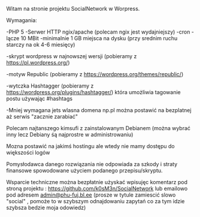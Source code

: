 Witam na stronie projektu SocialNetwork w Worpress.

Wymagania:

-PHP 5 
-Serwer HTTP ngix/apache (polecam ngix jest wydajniejszy)
-cron
-lącze 10 MBit
-minimalnie 1 GB miejsca na dysku  (przy srednim ruchu starczy na ok 4-6 miesięcy)

-skrypt wordpress w najnowszej wersji (pobieramy z https://pl.wordpress.org/)

-motyw Republic (pobieramy z https://wordpress.org/themes/republic/)

-wytczka Hashtagger (pobieramy z https://wordpress.org/plugins/hashtagger/) która umożliwia tagowanie postu używając #hashtags




-Mniej wymagana jets wlasna domena np.pl można postawić na bezplatnej aż serwis "zacznie zarabiać"

Polecam najtanszego kimsufi z zainstalowanym Debianem (można wybrać inny  lecz Debiany śą najprostre w administrowaniu)

Mozna postawić na jakimś hostingu ale wtedy nie mamy dostępu do większości logów

Pomysłodawca danego rozwiązania nie odpowiada za szkody i straty finansowe spowodowane użyciem podanego przepisu/skryptu.

Wsparcie techniczne można bezpłatnie użyskać wpisujęc komentarz pod stroną projektu : https://github.com/k0sM3n/SocialNetwork lub emailowo pod adresem admin@phu-fuj.bl.ee (prosze w tytule zamiescić slowo "social" , pomoże to w szybszym odnajdowaniu zapytań co za tym idzie szybsza bedzie moja odowiedz)
